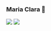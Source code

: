 ### Maria Clara 🖤

![](https://media.tenor.com/3yinSke0rykAAAAM/love-you.gif)
![](https://media.tenor.com/G9qmH_P1nbsAAAAM/angry-angry-cat.gif)
